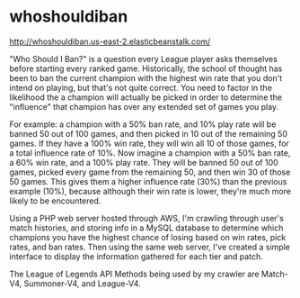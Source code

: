 ﻿# whoshouldiban
http://whoshouldiban.us-east-2.elasticbeanstalk.com/

"Who Should I Ban?" is a question every League player asks themselves before starting every ranked game. Historically, the school of thought has been to ban the current champion with the highest win rate that you don't intend on playing, but that's not quite correct. You need to factor in the likelihood the a champion will actually be picked in order to determine the "influence" that champion has over any extended set of games you play.

For example: a champion with a 50% ban rate, and 10% play rate will be banned 50 out of 100 games, and then picked in 10 out of the remaining 50 games. If they have a 100% win rate, they will win all 10 of those games, for a total influence rate of 10%.  Now imagine a champion with a 50% ban rate, a 60% win rate, and a 100% play rate. They will be banned 50 out of 100 games, picked every game from the remaining 50, and then win 30 of those 50 games. This gives them a higher influence rate (30%) than the previous example (10%), because although their win rate is lower, they're much more likely to be encountered.

Using a PHP web server hosted through AWS, I'm crawling through user's match histories, and storing info in a MySQL database to determine which champions you have the highest chance of losing based on win rates, pick rates, and ban rates. Then using the same web server, I've created a simple interface to display the information gathered for each tier and patch.

The League of Legends API Methods being used by my crawler are Match-V4, Summoner-V4, and League-V4.

